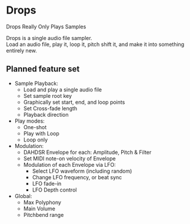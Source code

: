 # Drops

Drops Really Only Plays Samples

Drops is a single audio file sampler.  
Load an audio file, play it, loop it, pitch shift it, and make it into something entirely new.

## Planned feature set

- Sample Playback:
  - Load and play a single audio file
  - Set sample root key
  - Graphically set start, end, and loop points
  - Set Cross-fade length
  - Playback direction
- Play modes:
  - One-shot
  - Play with Loop
  - Loop only
- Modulation:
  - DAHDSR Envelope for each: Amplitude, Pitch & Filter
  - Set MIDI note-on velocity of Envelope
  - Modulation of each Envelope via LFO:
    - Select LFO waveform (including random)
    - Change LFO frequency, or beat sync
    - LFO fade-in
    - LFO Depth control
- Global:
  - Max Polyphony
  - Main Volume
  - Pitchbend range
